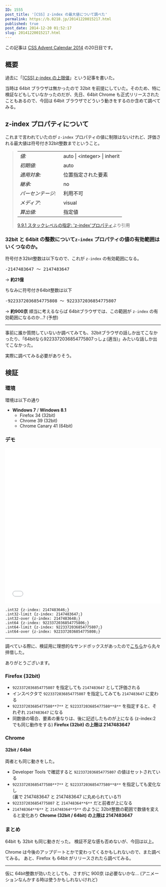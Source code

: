 ```yaml
---
ID: 1555
post_title: '[CSS] z-index の最大値について調べた'
permalink: https://b.0218.jp/20141220015217.html
published: true
post_date: 2014-12-20 01:52:17
slug: 20141220015217.html
---
```

<p class="c-alert is-info">この記事は <a href="http://qiita.com/advent-calendar/2014/css">CSS Advent Calendar 2014</a> の20日目です。</p>

<!--more-->

<h2>概要</h2>

過去に「<a href="20130530161519.html" title="[CSS] z-index の上限値">[CSS] z-index の上限値</a>」という記事を書いた。

当時は 64bit ブラウザは無かったので 32bit を前提にしていた。そのため、特に検証などもしていなかったのだが、先日、64bit Chrome も正式リリースされたこともあるので、今回は 64bit ブラウザでどういう動きをするのか含めて調べてみる。

<h2>z-index プロパティについて</h2>

これまで言われていたのが <code>z-index</code> プロパティの値に制限はないけれど、評価される最大値は符号付き32bit整数までということ。

<blockquote>
    <table cellpadding="0" cellspacing="0">
        <tbody>
            <tr valign="baseline"><td><em>値:</em>&nbsp;&nbsp;</td><td>auto | <span class="value-inst-integer">&lt;integer&gt;</span> | <span class="value-inst-inherit">inherit</span></td></tr>
            <tr valign="baseline"><td><em>初期値:</em>&nbsp;&nbsp;</td><td>auto</td></tr>
            <tr valign="baseline"><td><em>適用対象:</em>&nbsp;&nbsp;</td><td>位置指定された要素</td></tr>
            <tr valign="baseline"><td><em>継承:</em>&nbsp;&nbsp;</td><td>no</td></tr>
            <tr valign="baseline"><td><em>パーセンテージ:</em>&nbsp;&nbsp;</td><td>利用不可</td></tr>
            <tr valign="baseline"><td><em>メディア:</em>&nbsp;&nbsp;</td><td>visual</td></tr>
            <tr valign="baseline"><td><em>算出値:</em>&nbsp;&nbsp;</td><td>指定値</td></tr>
        </tbody>
    </table>
    <footer><a href="http://momdo.s35.xrea.com/web-html-test/spec/CSS21/visuren.html#propdef-z-index">9.9.1 スタックレベルの指定: 'z-index'プロパティ</a>より引用</footer>
</blockquote>

<h3>32bit と 64bit の整数について<code>z-index</code> プロパティの値の有効範囲はいくつなのか。</h3>

符号付き32bit整数は以下なので、これが <code>z-index</code> の有効範囲になる。

<pre>
-2147483647 ～ 2147483647
</pre>

-> <strong>約21億</strong>

ちなみに符号付き64bit整数は以下

<pre>
-9223372036854775808 ～ 9223372036854775807
</pre>

<pre style="display:none">
9*10^18 = 9000000000000000000 (900京)
</pre>

-> <strong>約900京</strong>
順当に考えるならば 64bitブラウザでは、この範囲が <code>z-index</code> の有効範囲になるのか…? (予想)

<hr />

事前に誰か質問していないか調べてみても、32bitブラウザの話しか出てこなかったり、「64bitなら9223372036854775807っしょ(適当)」みたいな話しか出てこなかった。

実際に調べてみる必要がありそう。

<h2>検証</h2>

<h3>環境</h3>

環境は以下の通り

<ul>
<li><strong>Windows 7</strong> / <strong>Windows 8.1</strong>

<ul>
<li>Firefox 34 (32bit)</li>
<li>Chrome 39 (32bit)</li>
<li>Chrome Canary 41 (64bit)</li>
</ul></li>
</ul>

<h3>デモ</h3>

<iframe height='500' scrolling='no' title='a verification on the maximum value of z-index' src='//codepen.io/hiro0218/embed/VqXxBV/?height=500&theme-id=light&default-tab=result' frameborder='no' allowtransparency='true' allowfullscreen='true' style='width: 100%;'>See the Pen <a href='https://codepen.io/hiro0218/pen/VqXxBV/'>a verification on the maximum value of z-index</a> by hiro (<a href='https://codepen.io/hiro0218'>@hiro0218</a>) on <a href='https://codepen.io'>CodePen</a>.
</iframe>

<pre><code class="language-css">.int32 {z-index: 2147483646;}
.int32-limit {z-index: 2147483647;}
.int32-over {z-index: 2147483648;}
.int64 {z-index: 9223372036854775806;}
.int64-limit {z-index: 9223372036854775807;}
.int64-over {z-index: 9223372036854775808;}
</code></pre>

<hr />

調べている際に、検証用に理想的なサンドボックスがあったので<a href="http://jsfiddle.net/bdukes/76MCf/2/show/">こちら</a>から丸々拝借した。

ありがとうございます。

<h3>Firefox (32bit)</h3>

<ul>
<li><code>9223372036854775807</code> を指定しても <code>2147483647</code> として評価される</li>
<li>インスペクタで <code>9223372036854775807</code> を指定してみても <code>2147483647</code> に変わる</li>
<li><code>922337203685477580**7**</code> と <code>922337203685477580**8**</code> を指定すると、それぞれ <code>2147483647</code> になる</li>
<li>同数値の場合、要素の重なりは、後に記述したものが上になる (z-index:2 でも同じ動作をする)
<strong>Firefox (32bit) の上限は 2147483647</strong></li>
</ul>

<h3>Chrome</h3>

<h4>32bit / 64bit</h4>

両者とも同じ動きをした。

<ul>
<li>Developer Tools で確認すると <code>9223372036854775807</code> の値はセットされている</li>
<li><code>922337203685477580**7**</code> と <code>922337203685477580**8**</code> を指定しても変化なし<br />
(裏で 2147483647 と 2147483647 に丸められている?)</li>
<li><code>9223372036854775807</code> と <code>214748364**6**</code> だと前者が上になる</li>
<li><code>214748364**6**</code> と <code>214748364**5**</code> のように 32bit整数の範囲で数値を変えると変化あり
<strong>Chrome (32bit / 64bit) の上限は 2147483647</strong></li>
</ul>

<h3>まとめ</h3>

64bit も 32bit も同じ動きだった。
検証不足な感も否めないが、今回は以上。

Chrome は今後のアップデートとかで変わってくるかもしれないので、また調べてみる。
あと、Firefox も 64bit がリリースされたら調べてみる。

<hr />

仮に 64bit整数が効いたとしても、さすがに 900京 は必要ないかな… (アニメーションなんかする時は使うかもしれないけれど)